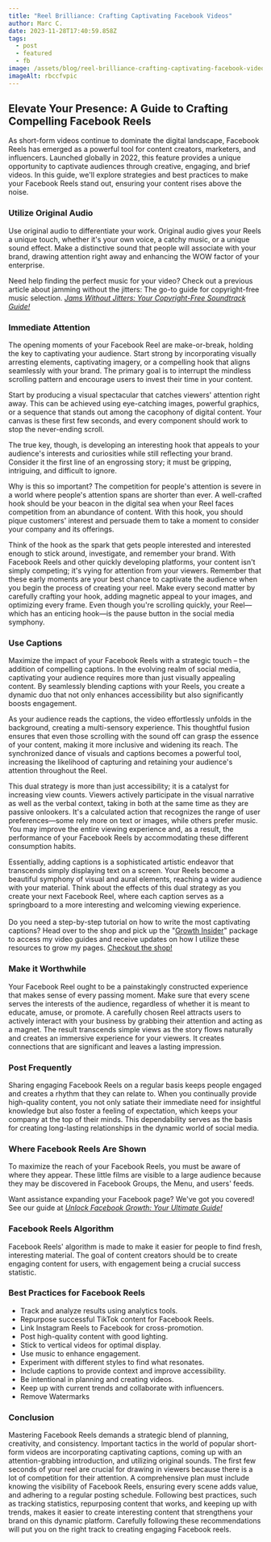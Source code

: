 ```yaml
---
title: "Reel Brilliance: Crafting Captivating Facebook Videos"
author: Marc C.
date: 2023-11-28T17:40:59.858Z
tags:
  - post
  - featured
  - fb
image: /assets/blog/reel-brilliance-crafting-captivating-facebook-videos.png
imageAlt: rbccfvpic
---
```

## Elevate Your Presence: A Guide to Crafting Compelling Facebook Reels

As short-form videos continue to dominate the digital landscape, Facebook Reels has emerged as a powerful tool for content creators, marketers, and influencers. Launched globally in 2022, this feature provides a unique opportunity to captivate audiences through creative, engaging, and brief videos. In this guide, we'll explore strategies and best practices to make your Facebook Reels stand out, ensuring your content rises above the noise.

### Utilize Original Audio

Use original audio to differentiate your work. Original audio gives your Reels a unique touch, whether it's your own voice, a catchy music, or a unique sound effect. Make a distinctive sound that people will associate with your brand, drawing attention right away and enhancing the WOW factor of your enterprise.

Need help finding the perfect music for your video? Check out a previous article about jamming without the jitters: The go-to guide for copyright-free music selection. *[Jams Without Jitters: Your Copyright-Free Soundtrack Guide!](https://blog.evolvedlotus.com/blog/2023-11-20-jams-without-jitters-your-copyright-free-soundtrack-guide/)*

### Immediate Attention

The opening moments of your Facebook Reel are make-or-break, holding the key to captivating your audience. Start strong by incorporating visually arresting elements, captivating imagery, or a compelling hook that aligns seamlessly with your brand. The primary goal is to interrupt the mindless scrolling pattern and encourage users to invest their time in your content.

Start by producing a visual spectacular that catches viewers' attention right away. This can be achieved using eye-catching images, powerful graphics, or a sequence that stands out among the cacophony of digital content. Your canvas is these first few seconds, and every component should work to stop the never-ending scroll.

The true key, though, is developing an interesting hook that appeals to your audience's interests and curiosities while still reflecting your brand. Consider it the first line of an engrossing story; it must be gripping, intriguing, and difficult to ignore.

Why is this so important? The competition for people's attention is severe in a world where people's attention spans are shorter than ever. A well-crafted hook should be your beacon in the digital sea when your Reel faces competition from an abundance of content. With this hook, you should pique customers' interest and persuade them to take a moment to consider your company and its offerings.

Think of the hook as the spark that gets people interested and interested enough to stick around, investigate, and remember your brand. With Facebook Reels and other quickly developing platforms, your content isn't simply competing; it's vying for attention from your viewers. Remember that these early moments are your best chance to captivate the audience when you begin the process of creating your reel. Make every second matter by carefully crafting your hook, adding magnetic appeal to your images, and optimizing every frame. Even though you're scrolling quickly, your Reel—which has an enticing hook—is the pause button in the social media symphony.

### Use Captions

Maximize the impact of your Facebook Reels with a strategic touch – the addition of compelling captions. In the evolving realm of social media, captivating your audience requires more than just visually appealing content. By seamlessly blending captions with your Reels, you create a dynamic duo that not only enhances accessibility but also significantly boosts engagement.

As your audience reads the captions, the video effortlessly unfolds in the background, creating a multi-sensory experience. This thoughtful fusion ensures that even those scrolling with the sound off can grasp the essence of your content, making it more inclusive and widening its reach. The synchronized dance of visuals and captions becomes a powerful tool, increasing the likelihood of capturing and retaining your audience's attention throughout the Reel.

This dual strategy is more than just accessibility; it is a catalyst for increasing view counts. Viewers actively participate in the visual narrative as well as the verbal context, taking in both at the same time as they are passive onlookers. It's a calculated action that recognizes the range of user preferences—some rely more on text or images, while others prefer music. You may improve the entire viewing experience and, as a result, the performance of your Facebook Reels by accommodating these different consumption habits.

Essentially, adding captions is a sophisticated artistic endeavor that transcends simply displaying text on a screen. Your Reels become a beautiful symphony of visual and aural elements, reaching a wider audience with your material. Think about the effects of this dual strategy as you create your next Facebook Reel, where each caption serves as a springboard to a more interesting and welcoming viewing experience.\
\
Do you need a step-by-step tutorial on how to write the most captivating captions? Head over to the shop and pick up the "[Growth Insider](https://whop.com/evolvedlotus-extras/?pass=prod_I2gZHaMIztbL9)" package to access my video guides and receive updates on how I utilize these resources to grow my pages. [Checkout the shop!](https://whop.com/evolvedlotus-extras/)

### Make it Worthwhile

Your Facebook Reel ought to be a painstakingly constructed experience that makes sense of every passing moment. Make sure that every scene serves the interests of the audience, regardless of whether it is meant to educate, amuse, or promote. A carefully chosen Reel attracts users to actively interact with your business by grabbing their attention and acting as a magnet. The result transcends simple views as the story flows naturally and creates an immersive experience for your viewers. It creates connections that are significant and leaves a lasting impression.

### Post Frequently

Sharing engaging Facebook Reels on a regular basis keeps people engaged and creates a rhythm that they can relate to. When you continually provide high-quality content, you not only satiate their immediate need for insightful knowledge but also foster a feeling of expectation, which keeps your company at the top of their minds. This dependability serves as the basis for creating long-lasting relationships in the dynamic world of social media.

### Where Facebook Reels Are Shown

To maximize the reach of your Facebook Reels, you must be aware of where they appear. These little films are visible to a large audience because they may be discovered in Facebook Groups, the Menu, and users' feeds.

Want assistance expanding your Facebook page? We've got you covered! See our guide at *[Unlock Facebook Growth: Your Ultimate Guide!](https://blog.evolvedlotus.com/blog/2023-11-28-unlock-facebook-growth-your-ultimate-guide/)*

### Facebook Reels Algorithm

Facebook Reels' algorithm is made to make it easier for people to find fresh, interesting material. The goal of content creators should be to create engaging content for users, with engagement being a crucial success statistic.

### Best Practices for Facebook Reels

* Track and analyze results using analytics tools.
* Repurpose successful TikTok content for Facebook Reels.
* Link Instagram Reels to Facebook for cross-promotion.
* Post high-quality content with good lighting.
* Stick to vertical videos for optimal display.
* Use music to enhance engagement.
* Experiment with different styles to find what resonates.
* Include captions to provide context and improve accessibility.
* Be intentional in planning and creating videos.
* Keep up with current trends and collaborate with influencers.
* Remove Watermarks

### Conclusion

Mastering Facebook Reels demands a strategic blend of planning, creativity, and consistency. Important tactics in the world of popular short-form videos are incorporating captivating captions, coming up with an attention-grabbing introduction, and utilizing original sounds. The first few seconds of your reel are crucial for drawing in viewers because there is a lot of competition for their attention. A comprehensive plan must include knowing the visibility of Facebook Reels, ensuring every scene adds value, and adhering to a regular posting schedule. Following best practices, such as tracking statistics, repurposing content that works, and keeping up with trends, makes it easier to create interesting content that strengthens your brand on this dynamic platform. Carefully following these recommendations will put you on the right track to creating engaging Facebook reels.